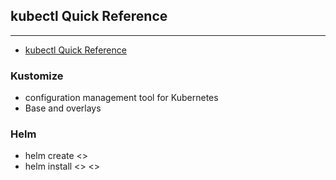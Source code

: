 ## kubectl Quick Reference
---
 - [kubectl Quick Reference](https://kubernetes.io/docs/reference/kubectl/quick-reference/)
### Kustomize
- configuration management tool for Kubernetes
- Base and overlays
### Helm
- helm create <<name>>
- helm install <<name>> <<path>>
